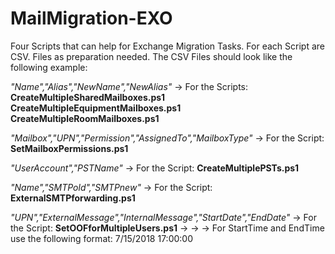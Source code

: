 # MailMigration-EXO

Four Scripts that can help for Exchange Migration Tasks.
For each Script are CSV. Files as preparation needed. The CSV Files should look like the following example:

*"Name","Alias","NewName","NewAlias"* -> For the Scripts: **CreateMultipleSharedMailboxes.ps1 CreateMultipleEquipmentMailboxes.ps1 CreateMultipleRoomMailboxes.ps1**


*"Mailbox","UPN","Permission","AssignedTo","MailboxType"* -> For the Script: **SetMailboxPermissions.ps1**

*"UserAccount","PSTName"* -> For the Script: **CreateMultiplePSTs.ps1**

*"Name","SMTPold","SMTPnew"* -> For the Script: **ExternalSMTPforwarding.ps1**

*"UPN","ExternalMessage","InternalMessage","StartDate","EndDate"* -> For the Script: **SetOOFforMultipleUsers.ps1** -> -> -> For StartTime and EndTime use the following format: 7/15/2018 17:00:00
